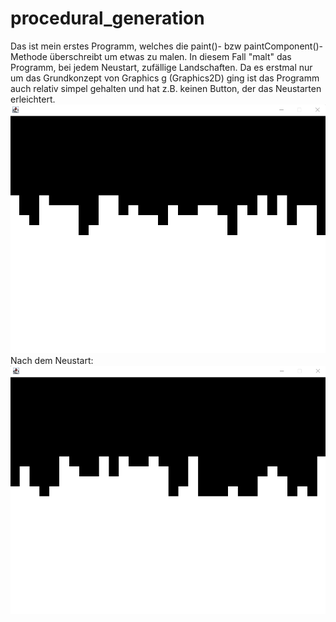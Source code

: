 # procedural_generation
Das ist mein erstes Programm, welches die paint()- bzw paintComponent()-Methode überschreibt um etwas zu malen. In diesem 
Fall "malt" das Programm, bei jedem Neustart, zufällige Landschaften. Da es erstmal nur um das Grundkonzept von Graphics g
(Graphics2D) ging ist das Programm auch relativ simpel gehalten und hat z.B. keinen Button, der das Neustarten erleichtert. 
![](images/ProceduralGeneration.png)
Nach dem Neustart:
![](images/ProceduralGeneration2.png)
